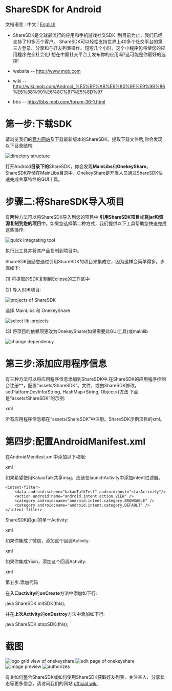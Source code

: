 # ShareSDK for Android

文档语言 : 中文 | [English](https://github.com/MobClub/ShareSDK-for-Android/blob/master/README_EN.md)

- ShareSDK是全球最流行的应用和手机游戏社交SDK !到目前为止，我们已经支持了10多万个客户。
ShareSDK可以轻松支持世界上40多个社交平台的第三方登录、分享和与好友列表操作。短短几个小时，这个小程序包将使您的应用程序完全社会化!
想在中国社交平台上发布你的应用吗?这可能是你最好的选择!

- website -- http://www.mob.com
- wiki -- http://wiki.mob.com/Android_%E5%BF%AB%E9%80%9F%E9%9B%86%E6%88%90%E6%8C%87%E5%8D%97
- bbs -- http://bbs.mob.com/forum-36-1.html

# 第一步:下载SDK

请浏览我们的[官方网站](http://www.mob.com/)及下载最新版本的ShareSDK。提取下载文件后,你会发现以下目录结构:

![directory structure](http://a1.qpic.cn/psb?/V14GftmO22fJgW/D2jYRnjuvUQiyfrGferrGKctas.joCRNNESfma6IB0M!/b/dBUAAAAAAAAA&bo=hAPIAQAAAAAFB2o!&rf=viewer_4)

打开Android**目录下的**ShareSDK，你会发现**MainLibs**和**OnekeyShare**。ShareSDK存储在MainLibs目录中，OnekeyShare是开发人员通过ShareSDK快速完成共享特性的GUI工具。

# 步骤二:将ShareSDK导入项目

有两种方法可以将ShareSDK导入到您的项目中:**引用ShareSDK项目**或**将jar和资源复制到您的项目**中。如果您选择第二种方式，我们提供以下工具帮助您快速完成这些操作:

![quick integrating tool](http://a3.qpic.cn/psb?/V14GftmO22fJgW/qx8h1C30NL54RLlMd7R9BKh*yL4b37aHk3otu.*G1Sc!/b/dAsAAAAAAAAA&bo=EwOAAgAAAAAFALE!&rf=viewer_4)

执行此工具并将其产品复制到项目中。

ShareSDK鼓励您通过引用ShareSDK的项目来集成它，因为这样会简单得多。步骤如下:

(1) 将提取的SDK复制到Eclipse的工作区中

(2) 导入SDK项目:

![projects of ShareSDK](http://a3.qpic.cn/psb?/V14GftmO22fJgW/9tjZSx7IlbFqvbZB2d1Nh.Z9rEPHLjFUJGFpy89QPdU!/b/dCwAAAAAAAAA&bo=sAJMAgAAAAAFAN8!&rf=viewer_4)

选择 MainLibs 和 OnekeyShare

![select lib-projects](http://a3.qpic.cn/psb?/V14GftmO22fJgW/BwUzD2sMwuZCm8YVYRkTg9*1U6QrJsCgxxvhvTmNecE!/b/dE0AAAAAAAAA&bo=sAJOAgAAAAADANs!&rf=viewer_4)

(3) 将项目的依赖项更改为OnekeyShare(如果需要此GUI工具)或mainlib

![change dependency](http://a3.qpic.cn/psb?/V14GftmO22fJgW/WM8W63pq8nuXMARQOSW7FuvuqS3belOTaYngPE9Gn1A!/b/dE0AAAAAAAAA&bo=FgJXAgAAAAAFAGI!&rf=viewer_4)

# 第三步:添加应用程序信息

有三种方法可以将应用程序信息添加到ShareSDK中:在ShareSDK的应用程序控制台注册**，配置“assets/ShareSDK”。文件，或由ShareSDK修改。setPlatformDevInfo(String, HashMap<String, Object>)方法
下面是“assets/ShareSDK”的示例:

xml
<ShareSDK
   AppKey="add appkey you got from ShareSDK here" />

<Facebook
    Id="int字段，自定义值，供开发人员识别此平台"
    SortId="int字段，注册平台中的优先级"
    ConsumerKey="从Facebook获得的Key"
    ConsumerSecret="你从Facebook获得的密钥"
    Enable="Boolean字段，false表示从注册平台中删除平台" />


所有应用程序信息都在“assets/ShareSDK”中注册。ShareSDK示例项目的xml。

# 第四步:配置AndroidManifest.xml

在AndroidMenifest.xml中添加以下权限:

xml
<uses-permission android:name="android.permission.GET_TASKS" />
<uses-permission android:name="android.permission.INTERNET" />
<uses-permission android:name="android.permission.ACCESS_WIFI_STATE" />
<uses-permission android:name="android.permission.ACCESS_NETWORK_STATE" />
<uses-permission android:name="android.permission.CHANGE_WIFI_STATE" />
<uses-permission android:name="android.permission.WRITE_EXTERNAL_STORAGE" />
<uses-permission android:name="android.permission.READ_PHONE_STATE" />
<uses-permission android:name="android.permission.MANAGE_ACCOUNTS"/>
<uses-permission android:name="android.permission.GET_ACCOUNTS"/>

如果希望使用KakaoTalk共享msg，应该在launchActivity中添加intent过滤器。
<!--
	If you share msg in KakaoTalk, your share-params of executeUrl should set the value "kakaoTalkTest://starActivity"
	So it do, when the user to click the share-msg, then startActivity of your app's launch-activity. 
	When you use the lib of onekeyshare, you can use the method of 
    setExecuteUrl("kakaoTalkTest://starActivity") to set executeUrl.
-->
    <intent-filter>
        <data android:scheme="kakaoTalkTest" android:host="starActivity"/>
        <action android:name="android.intent.action.VIEW" />
        <category android:name="android.intent.category.BROWSABLE" />
        <category android:name="android.intent.category.DEFAULT" />
    </intent-filter>
		
ShareSDK的gui的单一Activity:

xml
<activity
   android:name="cn.sharesdk.framework.ShareSDKUIShell"
   android:theme="@android:style/Theme.Translucent.NoTitleBar"
   android:configChanges="keyboardHidden|orientation|screenSize"
   android:screenOrientation="portrait"
   android:windowSoftInputMode="stateHidden|adjustResize" />


如果你集成了微信，添加这个回调Activity:

xml
<activity
   android:name=".wxapi.WXEntryActivity"
   android:theme="@android:style/Theme.Translucent.NoTitleBar"
   android:configChanges="keyboardHidden|orientation|screenSize"
   android:exported="true"
   android:screenOrientation="portrait" />

如果你集成Yixin，添加这个回调Activity:

xml
<activity
   android:name=".yxapi.YXEntryActivity"
   android:theme="@android:style/Theme.Translucent.NoTitleBar"
   android:configChanges="keyboardHidden|orientation|screenSize"
   android:exported="true"
   android:screenOrientation="portrait" />

第五步:添加代码

在**入口activity**的**onCreate**方法中添加如下行:

java
ShareSDK.initSDK(this);


并在**上次Activity**的**onDestroy**方法中添加如下行:

java
ShareSDK.stopSDK(this);


# 截图
![logo grid view of onekeyshare](http://a3.qpic.cn/psb?/V14GftmO22fJgW/1cUPaAxmqxnyzWXbeWEWkOVNFcxv7laksaKs*d7Aq4c!/b/dAsAAAAAAAAA&bo=UQFXAgAAAAAFACY!&rf=viewer_4)
![edit page of onekeyshare](http://a3.qpic.cn/psb?/V14GftmO22fJgW/.wTX0fqSedSyZW8VZSvhY3oZLVLAqrcAqLKHwkYigdc!/b/dAsAAAAAAAAA&bo=UQFXAgAAAAAFACY!&rf=viewer_4)
![image preview](http://a3.qpic.cn/psb?/V14GftmO22fJgW/a*51wOzdPkjZJP*GBvmREgDhZa*txPSj6FU6nuFKFi8!/b/dBQAAAAAAAAA&bo=UQFXAgAAAAAFACY!&rf=viewer_4)
![authorizes](http://a1.qpic.cn/psb?/V14GftmO22fJgW/WJQD2wK4WBpfTBdNR24vDf0taBOzBTqThEcxIRtdfk0!/b/dA8AAAAAAAAA&bo=UQFXAgAAAAAFACY!&rf=viewer_4)


有关如何整合ShareSDK或如何使用ShareSDK获取好友列表、关注某人、分享状态等更多信息，请访问我们的网站 [official wiki](http://wiki.sharesdk.cn/Android_%E5%BF%AB%E9%80%9F%E9%9B%86%E6%88%90%E6%8C%87%E5%8D%97).

